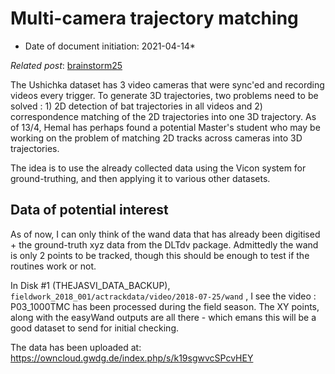 # Multi-camera trajectory matching
* Date of document initiation: 2021-04-14*

*Related post*: [brainstorm25](brainstorm25.md)

The Ushichka dataset has 3 video cameras that were sync'ed and recording videos every trigger. 
To generate 3D trajectories, two problems need to be solved : 1) 2D detection of bat trajectories in all videos
and 2) correspondence matching of the 2D trajectories into one 3D trajectory. As of 13/4, Hemal has perhaps found 
a potential Master's student who may be working on the problem of matching 2D tracks across cameras into 3D trajectories. 

The idea is to use the already collected data using the Vicon system for ground-truthing, and then applying it to various
other datasets. 

## Data of potential interest
As of now, I can only think of the wand data that has already been digitised + the ground-truth xyz data from 
the DLTdv package. Admittedly the wand is only 2 points to be tracked, though this should be enough to test
if the routines work or not. 

In Disk #1 (THEJASVI_DATA_BACKUP), ```fieldwork_2018_001/actrackdata/video/2018-07-25/wand``` , I see the 
video : P03_1000TMC has been processed during the field season. The XY points, along with the easyWand outputs are 
all there - which emans this will be a good dataset to send for initial checking. 

The data has been uploaded at: https://owncloud.gwdg.de/index.php/s/k19sgwvcSPcvHEY



 
 



